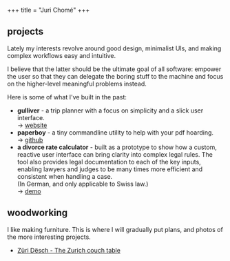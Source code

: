 +++
title = "Juri Chomé"
+++


## projects

Lately my interests revolve around good design, minimalist UIs, and making complex workflows easy and intuitive.

I believe that the latter should be the ultimate goal of all software: empower the user so that they can delegate the boring stuff to the machine and focus on the higher-level meaningful problems instead.

Here is some of what I've built in the past:

- **gulliver** - a trip planner with a focus on simplicity and a slick user interface.
<br/>→ [website](https://gllvr.com)
- **paperboy** - a tiny commandline utility to help with your pdf hoarding.
<br/>→ [github](https://github.com/2mol/pboy)
- **a divorce rate calculator** - built as a prototype to show how a custom, reactive user interface can bring clarity into complex legal rules. The tool also provides legal documentation to each of the key inputs, enabling lawyers and judges to be many times more efficient and consistent when handling a case.
<br/>(In German, and only applicable to Swiss law.)
<br/>→ [demo](https://2mol.gitlab.io/urechner)

## woodworking

I like making furniture. This is where I will gradually put plans, and photos of the more interesting projects.

- [Züri Dësch - The Zurich couch table](/zurich-table)
